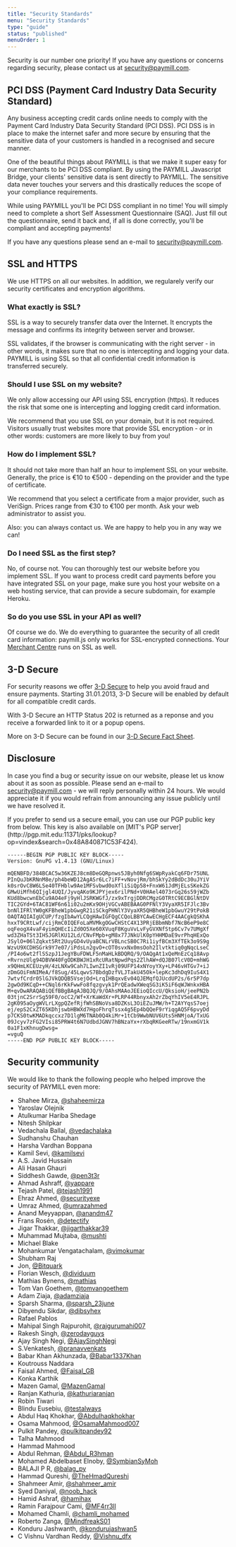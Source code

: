 ```yaml
---
title: "Security Standards"
menu: "Security Standards"
type: "guide"
status: "published"
menuOrder: 1
---
```


Security is our number one priority! If you have any questions or concerns regarding security, please contact us at [security@paymill.com](mailto:security@paymill.com).

## PCI DSS (Payment Card Industry Data Security Standard)

Any business accepting credit cards online needs to comply with the Payment Card Industry Data Security Standard (PCI DSS). PCI DSS is in place to make the internet safer and more secure by ensuring that the sensitive data of your customers is handled in a recognised and secure manner.

One of the beautiful things about PAYMILL is that we make it super easy for our merchants to be PCI DSS compliant. By using the PAYMILL Javascript Bridge, your clients' sensitive data is sent directly to PAYMILL. The sensitive data never touches your servers and this drastically reduces the scope of your compliance requirements.

While using PAYMILL you'll be PCI DSS compliant in no time! You will simply need to complete a short Self Assessment Questionnaire (SAQ). Just fill out the questionnaire, send it back and, if all is done correctly, you'll be compliant and accepting payments!

If you have any questions please send an e-mail to [security@paymill.com](mailto:security@paymill.com).

## SSL and HTTPS

We use HTTPS on all our websites. In addition, we regularely verify our security certificates and encryption algorithms.

### What exactly is SSL?

SSL is a way to securely transfer data over the Internet. It encrypts the message and confirms its integrity between server and browser.

SSL validates, if the browser is communicating with the right server - in other words, it makes sure that no one is intercepting and logging your data. PAYMILL is using SSL so that all confidential credit information is transferred securely.

### Should I use SSL on my website?

We only allow accessing our API using SSL encryption (https). It reduces the risk that some one is intercepting and logging credit card information.

We recommend that you use SSL on your domain, but it is not required. Visitors usually trust websites more that provide SSL encryption - or in other words: customers are more likely to buy from you!

### How do I implement SSL?

It should not take more than half an hour to implement SSL on your website. Generally, the price is €10 to €500 - depending on the provider and the type of certificate.

We recommend that you select a certificate from a major provider, such as VeriSign. Prices range from €30 to €100 per month. Ask your web administrator to assist you.

Also: you can always contact us. We are happy to help you in any way we can!

### Do I need SSL as the first step?

No, of course not. You can thoroughly test our website before you implement SSL. If you want to process credit card payments before you have integrated SSL on your page, make sure you host your website on a web hosting service, that can provide a secure subdomain, for example Heroku.

### So do you use SSL in your API as well?

Of course we do. We do everything to guarantee the security of all credit card information: paymill.js only works for SSL-encrypted connections. Your [Merchant Centre](http://app.paymill.com) runs on SSL as well.

## 3-D Secure

For security reasons we offer [3-D Secure](http://en.wikipedia.org/wiki/3-D_Secure) to help you avoid fraud and ensure payments. Starting 31.01.2013,
3-D Secure will be enabled by default for all compatible credit cards.

<div class="info">
  With 3-D Secure an HTTP Status 202 is returned as a reponse and you receive a forwarded link to it or a popup opens.
</div>

More on 3-D Secure can be found in our [3-D Secure Fact Sheet](https://www.paymill.com/downloads/pm_infoblatt-3DSecure-EN_130115.pdf).

## Disclosure

In case you find a bug or security issue on our website, please let us know about it as soon as possible. Please send an e-mail to [security@paymill.com](mailto:security@paymill.com) - we will reply personally within 24 hours. We would appreciate it if you would refrain from announcing any issue publicly until we have resolved it.

<div class="info">
  If you prefer to send us a secure email, you can use our PGP public key from below. This key is also available on [MIT's PGP server](http://pgp.mit.edu:11371/pks/lookup?op=vindex&search=0x48A840871C53F424).
</div>

```
------BEGIN PGP PUBLIC KEY BLOCK-----
Version: GnuPG v1.4.13 (GNU/Linux)

mQENBFD/384BCAC5w36KZEJ8cm8DeGQRpnws5JByh0Nfg6SWpRyakCq6FDr75UNL
PInQuJbKRNnM8e/ph4beWD12AgASr6Lc7iFF+vNovjRm/bhSkYy2dBdDc30uJYiV
k0srOvC8W6LSe40TFHblw9Ae1MFSvbwd0oXfliSiQp58+FnxW61JdMjELsSKekZG
GMwUiMfh6QIjgl4UQI/JyvqAKo9KJPYjex6rilPNd+V0HAel4073rGq26s59jWZb
KUd8bwcwnEbCu9AO4eFj9yHlJSRKWGfJ/zx9xTrgjDDRCMgzG0TRtC9ECBGlNtDV
TIC2GYd+6TAC81WF6n61i02u2mKx9OHjVGCvABEBAAG0PFNlY3VyaXR5IFJlc3Bv
bnNlIFRlYW0gKFBheW1pbGwgR21iSCkgPHNlY3VyaXR5QHBheW1pbGwuY29tPokB
OAQTAQIAIgUCUP/fzgIbAwYLCQgHAwIGFQgCCQoLBBYCAwECHgECF4AACgkQSKhA
hxxT9CRtLwf/cijRmC0IQEFoLaMVMkgOGwCHStC4X13PRjEBbmNbf7NcB6eP9e8C
oqFeogX4vaF4yimQHEcIiZd0O5Xe60XVuqF8KguVvLvFyGVXNfStp6Cv7v7UMgXf
wd3ZHaTSt3IHSJGRlKU12Ld/CNvFMpb+gM8x77JNkUlK0pYHHMDaE9vrPhqHExQo
JSylO+06lZqkxt5Rt2UuyGD4vUyaBCNLrVBLncSB0C7Ri1iyfBCm3XfTEk3o9S9g
WzvU9XCDHSGrk9Y7e07/iPdsLn2gvO+cOT0svxNx0msOoh2Ilvtktiq0gNqcLseC
/PI4o6wt2flSSzpJ1JegYBuFDWLF5nMaHLkBDQRQ/9/OAQgAt1xQeMnEzCq18Avp
+RvrnzUlg94DBVW40FgODKBWJH1xRcURatNpwdPqs2ZlhAW+dQJB07lcV0D+mhWG
x9QHmLKCEUzyH/4zLNXw9Cah7LIwnZI1vRj09UFP14xNYoyYXy+LP46vHTGv7+iJ
zDmGOiFmNIMeA/f8Sug/45LqwvS7BbdgDzfVLJTakU45Ok+lepKc3dhDq9IuS4X1
7wtvfCrdr05lGJVkQDQB5VsejOd+LrqIHBqxvEv04QJEMqfQJUcdUP2s/6r5P7dp
2gwOd9KCqD++CNql6rKkFwwFo8fqzgvyk1PrQEadwXWeqSG3iK5iF6qWJWnkxHBA
M+qvDwARAQABiQEfBBgBAgAJBQJQ/9/OAhsMAAoJEEioQIccU/QksioH/jeePN2b
03tjnC2SrrSg59F0/ocC2/Wf+XrKaWdXr+PLRP44RbnyxAh2rZbqYhIV5eE4RJPL
2gK095aOygWVLrLXgpQZefRjfWhSBNoVsa8DZKsL3OiEZuJMW/h+T2AYYqsS7oej
ej/epS2CxZT65KDhjswbHBWXd7HgoFhrqTssx4g5Ep4bQQeF9rYiqgAQ5F6pvyDd
p7CKS0twKMADkqccxz7D1lgM6TNAb0Q4kiMr+1tCb9WwbNUV6Uts5HNMjoA/TxUG
09Jcyv7zFG2VIsi85PRW4t6N7UdbdJGNV7hBNzaYx+rXbqRKGeeRTw/19nxmGV1k
0a1F1xKhnugDwsg=
=vguQ
-----END PGP PUBLIC KEY BLOCK-----
```

## Security community

We would like to thank the following people who helped improve the security of PAYMILL even more:

- Shahee Mirza,               [@shaheemirza](https://twitter.com/shaheemirza)
- Yaroslav Olejnik
- Atulkumar Hariba Shedage
- Nitesh Shilpkar
- Vedachala Ballal,           [@vedachalaka](https://twitter.com/vedachalaka)
- Sudhanshu Chauhan
- Harsha Vardhan Boppana
- Kamil Sevi,                 [@kamilsevi](https://twitter.com/kamilsevi)
- A.S. Javid Hussain
- Ali Hasan Ghauri
- Siddhesh Gawde,             [@pen3t3r](https://twitter.com/pen3t3r)
- Ahmad Ashraff,              [@yappare](https://twitter.com/yappare)
- Tejash Patel,               [@tejash1991](https://twitter.com/tejash1991)
- Ehraz Ahmed,                [@securityexe](https://twitter.com/securityexe)
- Umraz Ahmed,                [@umrazahmed](https://twitter.com/umrazahmed)
- Anand Meyyappan,            [@anandm47](https://twitter.com/anandm47)
- Frans Rosén,                [@detectify](https://twitter.com/detectify)
- Jigar Thakkar,              [@jigarthakkar39](https://twitter.com/jigarthakkar39)
- Muhammad Mujtaba,           [@mushti](https://twitter.com/mushti)
- Michael Blake
- Mohankumar Vengatachalam,   [@vimokumar](https://twitter.com/vimokumar)
- Shubham Raj
- Jon,                        [@Bitquark](https://twitter.com/Bitquark)
- Florian Wesch,              [@dividuum](https://twitter.com/dividuum)
- Mathias Bynens,             [@mathias](https://twitter.com/mathias)
- Tom Van Goethem,            [@tomvangoethem](https://twitter.com/tomvangoethem)
- Adam Ziaja,                 [@adamziaja](https://twitter.com/adamziaja)
- Sparsh Sharma,              [@sparsh_23june](https://twitter.com/sparsh_23june)
- Dibyendu Sikdar,            [@dibsyhex](https://twitter.com/dibsyhex)
- Rafael Pablos
- Mahipal Singh Rajpurohit,   [@rajgurumahi007](https://twitter.com/rajgurumahi007)
- Rakesh Singh,               [@zerodayguys](https://twitter.com/zerodayguys)
- Ajay Singh Negi,            [@AjaySinghNegi](https://twitter.com/AjaySinghNegi)
- S.Venkatesh,                [@pranavvenkats](https://twitter.com/pranavvenkats)
- Babar Khan Akhunzada,       [@Babar1337Khan](https://twitter.com/Babar1337Khan)
- Koutrouss Naddara
- Faisal Ahmed,               [@Faisal_GB](https://twitter.com/Faisal_GB)
- Konka Karthik
- Mazen Gamal,                [@MazenGamal](https://twitter.com/MazenGamal)
- Ranjan Kathuria,            [@kathuriaranjan](https://twitter.com/kathuriaranjan)
- Robin Tiwari
- Blindu Eusebiu,             [@testalways](https://twitter.com/testalways)
- Abdul Haq Khokhar,          [@Abdulhaqkhokhar](https://twitter.com/Abdulhaqkhokhar)
- Osama Mahmood,              [@OsamaMahmood007](https://twitter.com/OsamaMahmood007)
- Pulkit Pandey,              [@pulkitpandey92](https://twitter.com/pulkitpandey92)
- Talha Mahmood
- Hammad Mahmood
- Abdul Rehman,               [@Abdul_R3hman](https://twitter.com/Abdul_R3hman)
- Mohamed Abdelbaset Elnoby,  [@SymbianSyMoh](https://twitter.com/SymbianSyMoh)
- BALAJI P R,                 [@balag_py](https://twitter.com/balag_py)
- Hammad Qureshi,             [@TheHmadQureshi](https://twitter.com/TheHmadQureshi)
- Shahmeer Amir,              [@shahmeer_amir](https://twitter.com/shahmeer_amir)
- Syed Daniyal,               [@noob_hack](https://twitter.com/noob_hack)
- Hamid Ashraf,               [@hamihax](https://twitter.com/hamihax)
- Ramin Farajpour Cami,       [@MF4rr3ll](https://twitter.com/MF4rr3ll)
- Mohamed Chamli,             [@chamli_mohamed](https://twitter.com/chamli_mohamed)
- Roberto Zanga,              [@MindfreakS01](https://twitter.com/MindfreakS01)
- Konduru Jashwanth,          [@kondurujashwan5](https://twitter.com/kondurujashwan5)
- C Vishnu Vardhan Reddy,     [@Vishnu_dfx](https://twitter.com/Vishnu_dfx)
